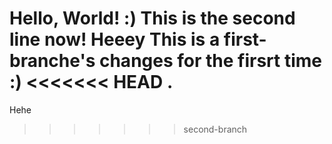Hello, World! :)
This is the second line now!
Heeey
This is a first-branche's changes for the firsrt time :)
<<<<<<< HEAD
.
=======
Hehe
>>>>>>> second-branch
